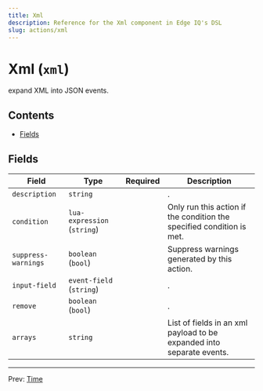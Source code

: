 ```yaml
---
title: Xml
description: Reference for the Xml component in Edge IQ's DSL
slug: actions/xml
---
```


# Xml (`xml`)

expand XML into JSON events.


## Contents

- [Fields](#fields)




## Fields


| Field | Type | Required | Description |
|---|---|:---:|---|
| `description` | `string` |  | . |
| `condition` | `lua-expression` (`string`) |  | Only run this action if the condition the specified condition is met. |
| `suppress-warnings` | `boolean` (`bool`) |  | Suppress warnings generated by this action. |
| `input-field` | `event-field` (`string`) |  | . |
| `remove` | `boolean` (`bool`) |  | . |
| `arrays` | `string` |  | List of fields in an xml payload to be expanded into separate events. |








---
Prev: [Time](time.md)  

